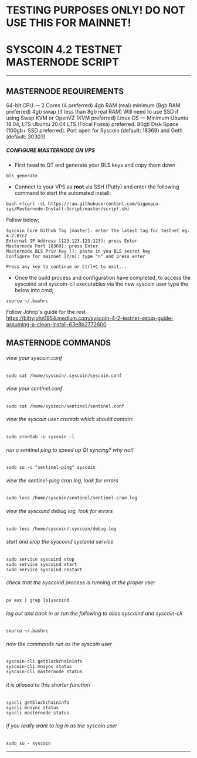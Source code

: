 # TESTING PURPOSES ONLY! DO NOT USE THIS FOR MAINNET!

# SYSCOIN 4.2 TESTNET MASTERNODE SCRIPT

---

## MASTERNODE REQUIREMENTS
64-bit CPU — 2 Cores (4 preferred)
4gb RAM (real) minimum (8gb RAM preferred)
4gb swap (if less than 8gb real RAM) Will need to use SSD if using Swap
KVM or OpenVZ (KVM preferred)
Linux OS — Minimum Ubuntu 18.04, LTS Ubuntu 20.04 LTS (Focal Fossa) preferred.
80gb Disk Space (100gb+ SSD preferred).
Port open for Syscoin (default: 18369) and Geth (default: 30303)

##### CONFIGURE MASTERNODE ON VPS

- First head to QT and generate your BLS keys and copy them down

```
bls_generate
```

- Connect to your VPS as **root** via SSH (Putty) and enter the following command to start the automated install:

```
bash <(curl -sL https://raw.githubusercontent.com/bigpoppa-sys/Masternode-Install-Script/master/script.sh)
```

Follow below;

```
Syscoin Core Github Tag [master]: enter the latest tag for testnet eg. 4.2.0rc7
External IP Address [123.123.123.123]: press Enter
Masternode Port [8369]: press Enter
Masternode BLS Priv Key []: paste in you BLS secret key
Configure for mainnet [Y/n]: type "n" and press enter
 
Press any key to continue or Ctrl+C to exit...
```

- Once the build process and configuration have completed, to access the syscoind and syscoin-cli executables via the new syscoin user type the below into cmd; 

```
source ~/.bashrc 

```

Follow Johnp's guide for the rest https://bittyjohn1954.medium.com/syscoin-4-2-testnet-setup-guide-assuming-a-clean-install-63e8b2772600


## MASTERNODE COMMANDS

###### view your syscoin.conf
```
sudo cat /home/syscoin/.syscoin/syscoin.conf
```
 
###### view your sentinel.conf
```
sudo cat /home/syscoin/sentinel/sentinel.conf
```

###### view the syscoin user crontab which should contain: 
```*/10 * * * * /usr/local/bin/sentinel-ping
sudo crontab -u syscoin -l
```
 
###### run a sentinel ping to speed up Qt syncing? why not!
```
sudo su -c "sentinel-ping" syscoin
```

###### view the sentinel-ping cron log, look for errors
```
sudo less /home/syscoin/sentinel/sentinel-cron.log
```

###### view the syscoind debug log, look for errors
```
sudo less /home/syscoin/.syscoin/debug.log
``` 

###### start and stop the syscoind systemd service
```
sudo service syscoind stop
sudo service syscoind start
sudo service syscoind restart
```

###### check that the syscoind process is running at the proper user
```
ps aux | grep [s]yscoind
```

###### log out and back in or run the following to alias syscoind and syscoin-cli
```
source ~/.bashrc
```

###### now the commands run as the syscoin user
```
syscoin-cli getblockchaininfo
syscoin-cli mnsync status
syscoin-cli masternode status
```

###### it is aliased to this shorter function 
```
syscli getblockchaininfo
syscli mnsync status
syscli masternode status
```

###### if you really want to log in as the syscoin user
```
sudo su - syscoin
```

---
